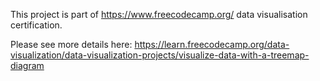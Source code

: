 This project is part of https://www.freecodecamp.org/ data visualisation certification.

Please see more details here: https://learn.freecodecamp.org/data-visualization/data-visualization-projects/visualize-data-with-a-treemap-diagram
